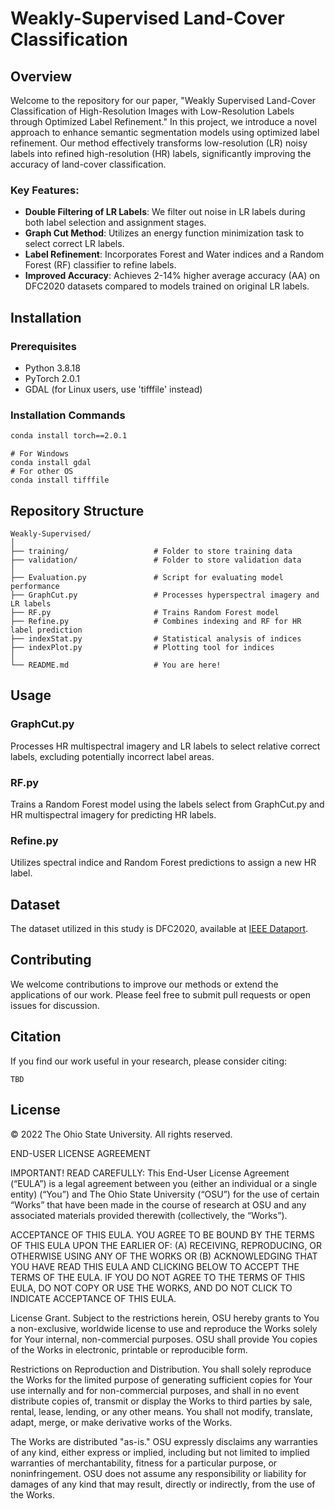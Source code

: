 
# Weakly-Supervised Land-Cover Classification

## Overview
Welcome to the repository for our paper, "Weakly Supervised Land-Cover Classification of High-Resolution Images with Low-Resolution Labels through Optimized Label Refinement." In this project, we introduce a novel approach to enhance semantic segmentation models using optimized label refinement. Our method effectively transforms low-resolution (LR) noisy labels into refined high-resolution (HR) labels, significantly improving the accuracy of land-cover classification.

### Key Features:
- **Double Filtering of LR Labels**: We filter out noise in LR labels during both label selection and assignment stages.
- **Graph Cut Method**: Utilizes an energy function minimization task to select correct LR labels.
- **Label Refinement**: Incorporates Forest and Water indices and a Random Forest (RF) classifier to refine labels.
- **Improved Accuracy**: Achieves 2-14% higher average accuracy (AA) on DFC2020 datasets compared to models trained on original LR labels.

## Installation

### Prerequisites
- Python 3.8.18
- PyTorch 2.0.1
- GDAL (for Linux users, use 'tifffile' instead)

### Installation Commands
```bash
conda install torch==2.0.1
```
```
# For Windows
conda install gdal
# For other OS
conda install tifffile
```

## Repository Structure

```
Weakly-Supervised/
│
├── training/                   # Folder to store training data
├── validation/                 # Folder to store validation data
│
├── Evaluation.py               # Script for evaluating model performance
├── GraphCut.py                 # Processes hyperspectral imagery and LR labels
├── RF.py                       # Trains Random Forest model
├── Refine.py                   # Combines indexing and RF for HR label prediction
├── indexStat.py                # Statistical analysis of indices
├── indexPlot.py                # Plotting tool for indices
│
└── README.md                   # You are here!
```

## Usage

### GraphCut.py
Processes HR multispectral imagery and LR labels to select relative correct labels, excluding potentially incorrect label areas.

### RF.py
Trains a Random Forest model using the labels select from GraphCut.py and HR multispectral imagery for predicting HR labels.

### Refine.py
Utilizes spectral indice and Random Forest predictions to assign a new HR label.

## Dataset
The dataset utilized in this study is DFC2020, available at [IEEE Dataport](https://ieee-dataport.org/competitions/2020-ieee-grss-data-fusion-contest).

## Contributing
We welcome contributions to improve our methods or extend the applications of our work. Please feel free to submit pull requests or open issues for discussion.

## Citation
If you find our work useful in your research, please consider citing:

```
TBD
```

## License
© 2022 The Ohio State University. All rights reserved.

END-USER LICENSE AGREEMENT

IMPORTANT! READ CAREFULLY: This End-User License Agreement (“EULA”) is a legal agreement between you (either an individual or a single entity) (“You”) and The Ohio State University (“OSU”) for the use of certain “Works” that have been made in the course of research at OSU and any associated materials provided therewith (collectively, the “Works”).

ACCEPTANCE OF THIS EULA. YOU AGREE TO BE BOUND BY THE TERMS OF THIS EULA UPON THE EARLIER OF: (A) RECEIVING, REPRODUCING, OR OTHERWISE USING ANY OF THE WORKS OR (B) ACKNOWLEDGING THAT YOU HAVE READ THIS EULA AND CLICKING BELOW TO ACCEPT THE TERMS OF THE EULA. IF YOU DO NOT AGREE TO THE TERMS OF THIS EULA, DO NOT COPY OR USE THE WORKS, AND DO NOT CLICK TO INDICATE ACCEPTANCE OF THIS EULA.

License Grant. Subject to the restrictions herein, OSU hereby grants to You a non-exclusive, worldwide license to use and reproduce the Works solely for Your internal, non-commercial purposes. OSU shall provide You copies of the Works in electronic, printable or reproducible form.

Restrictions on Reproduction and Distribution. You shall solely reproduce the Works for the limited purpose of generating sufficient copies for Your use internally and for non-commercial purposes, and shall in no event distribute copies of, transmit or display the Works to third parties by sale, rental, lease, lending, or any other means. You shall not modify, translate, adapt, merge, or make derivative works of the Works.

The Works are distributed "as-is." OSU expressly disclaims any warranties of any kind, either express or implied, including but not limited to implied warranties of merchantability, fitness for a particular purpose, or noninfringement. OSU does not assume any responsibility or liability for damages of any kind that may result, directly or indirectly, from the use of the Works.
